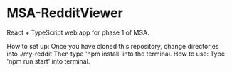 # MSA-RedditViewer
React + TypeScript web app for phase 1 of MSA.

How to set up:
Once you have cloned this repository, change directories into ./my-reddit
Then type 'npm install' into the terminal.
How to use:
Type 'npm run start' into terminal.
